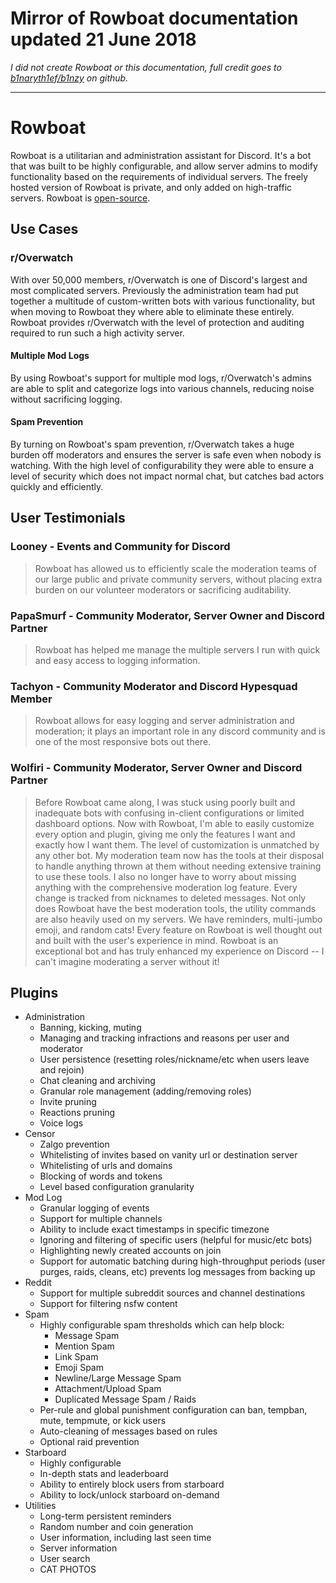 # Mirror of Rowboat documentation updated 21 June 2018

_I did not create Rowboat or this documentation, full credit goes to _[_b1naryth1ef/b1nzy_](https://github.com/b1naryth1ef)_ on github._

---

# Rowboat

Rowboat is a utilitarian and administration assistant for Discord. It's a bot that was built to be highly configurable, and allow server admins to modify functionality based on the requirements of individual servers. The freely hosted version of Rowboat is private, and only added on high-traffic servers. Rowboat is [open-source](https://github.com/b1naryth1ef/rowboat).

## Use Cases

### r/Overwatch

With over 50,000 members, r/Overwatch is one of Discord's largest and most complicated servers. Previously the administration team had put together a multitude of custom-written bots with various functionality, but when moving to Rowboat they where able to eliminate these entirely. Rowboat provides r/Overwatch with the level of protection and auditing required to run such a high activity server.

#### Multiple Mod Logs

By using Rowboat's support for multiple mod logs, r/Overwatch's admins are able to split and categorize logs into various channels, reducing noise without sacrificing logging.

#### Spam Prevention

By turning on Rowboat's spam prevention, r/Overwatch takes a huge burden off moderators and ensures the server is safe even when nobody is watching. With the high level of configurability they were able to ensure a level of security which does not impact normal chat, but catches bad actors quickly and efficiently.

## User Testimonials

### Looney - Events and Community for Discord

> Rowboat has allowed us to efficiently scale the moderation teams of our large public and private community servers, without placing extra burden on our volunteer moderators or sacrificing auditability.

### PapaSmurf - Community Moderator, Server Owner and Discord Partner

> Rowboat has helped me manage the multiple servers I run with quick and easy access to logging information.

### Tachyon - Community Moderator and Discord Hypesquad Member

> Rowboat allows for easy logging and server administration and moderation; it plays an important role in any discord community and is one of the most responsive bots out there.

### Wolfiri - Community Moderator, Server Owner and Discord Partner

> Before Rowboat came along, I was stuck using poorly built and inadequate bots with confusing in-client configurations or limited dashboard options. Now with Rowboat, I'm able to easily customize every option and plugin, giving me only the features I want and exactly how I want them. The level of customization is unmatched by any other bot. My moderation team now has the tools at their disposal to handle anything thrown at them without needing extensive training to use these tools. I also no longer have to worry about missing anything with the comprehensive moderation log feature. Every change is tracked from nicknames to deleted messages. Not only does Rowboat have the best moderation tools, the utility commands are also heavily used on my servers. We have reminders, multi-jumbo emoji, and random cats! Every feature on Rowboat is well thought out and built with the user's experience in mind. Rowboat is an exceptional bot and has truly enhanced my experience on Discord -- I can't imagine moderating a server without it!

## Plugins

* Administration
  * Banning, kicking, muting
  * Managing and tracking infractions and reasons per user and moderator
  * User persistence \(resetting roles/nickname/etc when users leave and rejoin\)
  * Chat cleaning and archiving
  * Granular role management \(adding/removing roles\)
  * Invite pruning
  * Reactions pruning
  * Voice logs
* Censor
  * Zalgo prevention
  * Whitelisting of invites based on vanity url or destination server
  * Whitelisting of urls and domains
  * Blocking of words and tokens
  * Level based configuration granularity
* Mod Log
  * Granular logging of events
  * Support for multiple channels
  * Ability to include exact timestamps in specific timezone
  * Ignoring and filtering of specific users \(helpful for music/etc bots\)
  * Highlighting newly created accounts on join
  * Support for automatic batching during high-throughput periods \(user purges, raids, cleans, etc\) prevents log messages from backing up
* Reddit
  * Support for multiple subreddit sources and channel destinations
  * Support for filtering nsfw content
* Spam
  * Highly configurable spam thresholds which can help block:
    * Message Spam
    * Mention Spam
    * Link Spam
    * Emoji Spam
    * Newline/Large Message Spam
    * Attachment/Upload Spam
    * Duplicated Message Spam / Raids
  * Per-rule and global punishment configuration can ban, tempban, mute, tempmute, or kick users
  * Auto-cleaning of messages based on rules
  * Optional raid prevention
* Starboard
  * Highly configurable
  * In-depth stats and leaderboard
  * Ability to entirely block users from starboard
  * Ability to lock/unlock starboard on-demand
* Utilities
  * Long-term persistent reminders
  * Random number and coin generation
  * User information, including last seen time
  * Server information
  * User search
  * CAT PHOTOS



